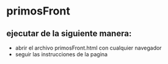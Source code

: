# primosFront

## ejecutar de la siguiente manera:
- abrir el archivo primosFront.html con cualquier navegador
- seguir las instrucciones de la pagina